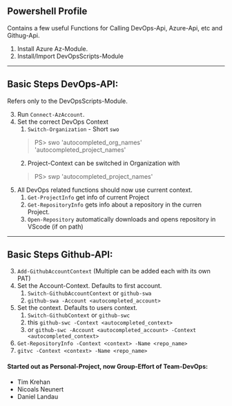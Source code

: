 

## Powershell Profile

Contains a few useful Functions for Calling DevOps-Api, Azure-Api, etc and Githug-Api.

1. Install Azure Az-Module.
2. Install/Import DevOpsScripts-Module

----

## Basic Steps DevOps-API:

Refers only to the DevOpsScripts-Module.

3. Run `Connect-AzAccount`.
4. Set the correct DevOps Context
   1. `Switch-Organization` - Short `swo`
   > PS> swo 'autocompleted_org_names' 'autocompleted_project_names'
   2. Project-Context can be switched in Organization with
   > PS> swp 'autocompleted_project_names'
5. All DevOps related functions should now use current context.
   1. `Get-ProjectInfo` get info of current Project 
   2. `Get-RepositoryInfo` gets info about a repository in the curren Project.
   3. `Open-Repository` automatically downloads and opens repository in VScode (if on path)

----

## Basic Steps Github-API:

3. `Add-GithubAccountContext` (Multiple can be added each with its own PAT)
4. Set the Account-Context. Defaults to first account.
   1. `Switch-GithubAccountContext` or `github-swa`
   2. `github-swa -Account <autocompleted_account>`
5. Set the context. Defaults to users context.
   1. `Switch-GithubContext` or `github-swc`
   2. this `github-swc -Context <autocompleted_context>`
   3. or   `github-swc -Account <autocompleted_account> -Context <autocompleted_context>`
6. `Get-RepositoryInfo -Context <context> -Name <repo_name>`
7. `gitvc -Context <context> -Name <repo_name>`


#### Started out as Personal-Project, now Group-Effort of Team-DevOps:
- Tim Krehan
- Nicoals Neunert
- Daniel Landau
